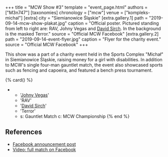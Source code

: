 +++
title = "MCW Show #3"
template = "event_page.html"
authors = ["M3n747"]
[taxonomies]
chronology = ["mcw"]
venue = ["kompleks-michal"]
[extra]
city = "Siemianowice Śląskie"
[extra.gallery.1]
path = "2019-09-14-mcw-show-plakat.jpg"
caption = "Official poster. Pictured standing from left to right are: RAV, Johny Vegas and [David Sirch](@/w/sinister.md). In the background is the masked Terror."
source = "Official MCW Facebook"
[extra.gallery.2]
path = "2019-09-14-event-flyer.jpg"
caption = "Flyer for the charity event."
source = "Official MCW Facebook"
+++

This show was a part of a charity event held in the Sports Complex "Michał" in Siemianowice Śląskie, raising money for a girl with disabilities. In addition to MCW's single four-man gauntlet match, the event also showcased sports such as fencing and capoeira, and featured a bench press tournament.

{% card() %}
- - '[Johny Vegas](@/w/johny-vegas.md)'
  - 'RAV'
  - '[David Sirch](@/w/sinister.md)'
  - 'Terror'
  - s: Gauntlet Match
    c: MCW Championship
{% end %}

## References

* [Facebook announcement post](https://www.facebook.com/minecitywrestling/posts/pfbid0yobCocxacSdatiLm5e936n8r2xZteNweMfYVdKq6t4PMXkjBsjJRmPvuYPeDqJoxl)
* [Video: full match on Facebook](https://www.facebook.com/watch/?v=676809339469357)
